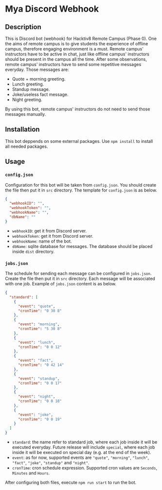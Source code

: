# Mya Discord Webhook

## Description

This is Discord bot (webhook) for Hacktiv8 Remote Campus (Phase 0). One the aims of remote campus is to give students the experience of offline campus, therefore engaging environment is a must. Remote campus' instructors have to be active in chat, just like offline campus' instructors should be present in the campus all the time. After some observations, remote campus' instructors have to send some repetitive messages everyday. Those messages are:

- Quote + morning greeting.
- Lunch greeting.
- Standup message.
- Joke/useless fact message.
- Night greeting.

By using this bot, remote campus' instructors do not need to send those messages manually.

## Installation

This bot deppends on some external packages. Use `npm install` to install all needed packages.

## Usage

### `config.json`

Configuration for this bot will be taken from `config.json`. You should create the file then put it in `src` directory. The template for `config.json` is as below.

```json
{
  "webhookID": "",
  "webhookToken": "",
  "webhookName": "",
  "dbName": ""
}
```

- `webhookID`: get it from Discord server.
- `webhookToken`: get it from Discord server.
- `webhookName`: name of the bot.
- `dbName`: sqlite database for messages. The database should be placed inside `dist` directory.

### `jobs.json`

The schedule for sending each message can be configured in `jobs.json`. Create the file then put it in `src` directory. Each message will be associated with one job. Example of `jobs.json` content is as below.

```json
{
  "standard": [
    {
      "event": "quote",
      "cronTime": "0 30 8"
    },
    {
      "event": "morning",
      "cronTime": "5 30 8"
    },
    {
      "event": "lunch",
      "cronTime": "0 0 12"
    },
    {
      "event": "fact",
      "cronTime": "0 42 14"
    },
    {
      "event": "standup",
      "cronTime": "0 0 17"
    },
    {
      "event": "night",
      "cronTime": "0 0 18"
    },
    {
      "event": "joke",
      "cronTime": "0 0 19"
    }
  ]
}
```

- `standard`: the name refer to standard job, where each job inside it will be executed everyday. Future release will include `special`, where each job inside it will be executed on special day (e.g. at the end of the week).
- `event`: as for now, supported events are `"quote"`, `"morning"`, `"lunch"`, `"fact"`, `"joke"`, `"standup"` and `"night"`.
- `cronTime`: cron schedule expression. Supported cron values are `Seconds`, `Minutes` and `Hours`.

After configuring both files, execute `npm run start` to run the bot.

